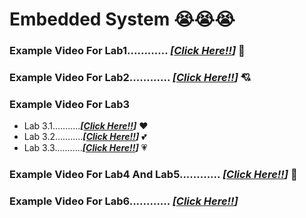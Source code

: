 # Embedded System :sob::sob::sob:


### Example Video For Lab1............ **_[[Click Here!!](https://www.youtube.com/watch?v=JgwxGs0MpDo)]_** :heartbeat:


### Example Video For Lab2............ **_[[Click Here!!](https://www.youtube.com/watch?v=fAyL0Lj3jGw)]_** :cupid:



### Example Video For Lab3
* Lab 3.1...........**_[[Click Here!!](https://www.youtube.com/watch?v=XUj4dHs6ARU)]_** :heart:
* Lab 3.2...........**_[[Click Here!!](https://www.youtube.com/watch?v=AGsdfbhIv6s)]_** :two_hearts:
* Lab 3.3...........**_[[Click Here!!](https://www.youtube.com/watch?v=ADr1bON9Nbg)]_** :heartpulse:


### Example Video For Lab4 And Lab5............ **_[[Click Here!!](https://www.youtube.com/watch?v=FuOMHF9Uv9I)]_** :revolving_hearts:


### Example Video For Lab6............ **_[[Click Here!!](https://www.youtube.com/watch?v=PVCdVMG_Dd4)]_**
